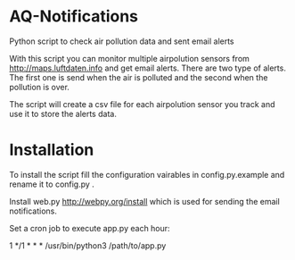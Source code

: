 # AQ-Notifications
Python script to check air pollution data and sent email alerts

With this script you can monitor multiple airpolution sensors from http://maps.luftdaten.info and get email alerts.
There are two type of alerts. The first one is send when the air is polluted and the second when the pollution is over.

The script will create a csv file for each airpolution sensor you track and use it to store the alerts data.

# Installation

To install the script fill the configuration vairables in config.py.example and rename it to config.py .

Install web.py http://webpy.org/install which is used for sending the email notifications.

Set a cron job to execute app.py each hour:

1 */1 * * * /usr/bin/python3 /path/to/app.py
